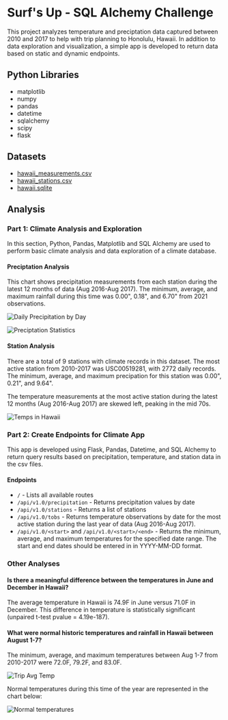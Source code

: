 # Surf's Up - SQL Alchemy Challenge
This project analyzes temperature and preciptation data captured between 2010 and 2017 to help with trip planning to Honolulu, Hawaii. In addition to data exploration and visualization, a simple app is developed to return data based on static and dynamic endpoints.

## Python Libraries
* matplotlib
* numpy
* pandas
* datetime
* sqlalchemy
* scipy
* flask

## Datasets
* [hawaii_measurements.csv][def1]
* [hawaii_stations.csv][def2]
* [hawaii.sqlite][def3]

## Analysis
### Part 1: Climate Analysis and Exploration
In this section, Python, Pandas, Matplotlib and SQL Alchemy are used to perform basic climate analysis and data exploration of a climate database.

#### Preciptation Analysis
This chart shows precipitation measurements from each station during the latest 12 months of data (Aug 2016-Aug 2017). The minimum, average, and maximum rainfall during this time was 0.00", 0.18", and 6.70" from 2021 observations.

![Daily Precipitation by Day][def4]

![Preciptation Statistics][def5]

#### Station Analysis
There are a total of 9 stations with climate records in this dataset. The most active station from 2010-2017 was USC00519281, with 2772 daily records. The minimum, average, and maximum precipation for this station was 0.00", 0.21", and 9.64".

The temperature measurements at the most active station during the latest 12 months (Aug 2016-Aug 2017) are skewed left, peaking in the mid 70s.

![Temps in Hawaii][def6]

### Part 2: Create Endpoints for Climate App
This app is developed using Flask, Pandas, Datetime, and SQL Alchemy to return query results based on precipitation, temperature, and station data in the csv files.

#### Endpoints
* `/` - Lists all available routes
* `/api/v1.0/precipitation` - Returns precipitation values by date
* `/api/v1.0/stations` - Returns a list of stations
* `/api/v1.0/tobs` - Returns temperature observations by date for the most active station during the last year of data (Aug 2016-Aug 2017).
* `/api/v1.0/<start>` and `/api/v1.0/<start>/<end>` - Returns the minimum, average, and maximum temperatures for the specified date range. The start and end dates should be entered in in YYYY-MM-DD format.

### Other Analyses
#### Is there a meaningful difference between the temperatures in June and December in Hawaii?
The average temperature in Hawaii is 74.9F in June versus 71.0F in December. This difference in temperature is statistically significant (unpaired t-test pvalue = 4.19e-187).

#### What were normal historic temperatures and rainfall in Hawaii between August 1-7?
The minimum, average, and maximum temperatures between Aug 1-7 from 2010-2017 were 72.0F, 79.2F, and 83.0F.

![Trip Avg Temp][def7]

Normal temperatures during this time of the year are represented in the chart below:

![Normal temperatures][def8]

[def1]: Resources/hawaii_measurements.csv
[def2]: Resources/hawaii_stations.csv
[def3]: Resources/hawaii.sqlite
[def4]: Images/precipitation.png
[def5]: Images/describe.png
[def6]: Images/station-histogram.png
[def7]: Images/temperature.png
[def8]: Images/daily-normals.png